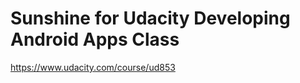 Sunshine for Udacity Developing Android Apps Class
==================================================

https://www.udacity.com/course/ud853

